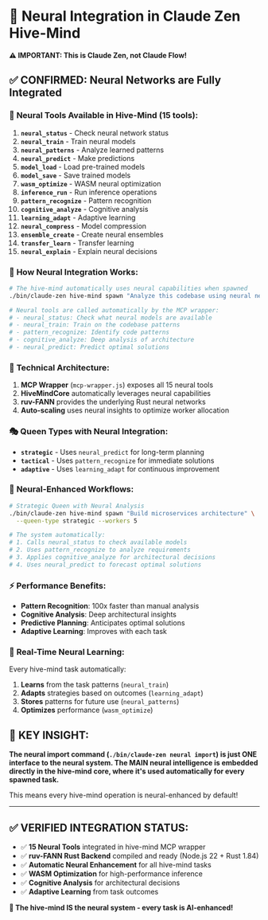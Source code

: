 # 🧠 Neural Integration in Claude Zen Hive-Mind

**⚠️ IMPORTANT: This is Claude Zen, not Claude Flow!**

## ✅ CONFIRMED: Neural Networks are Fully Integrated

### 🎯 **Neural Tools Available in Hive-Mind (15 tools):**

1. **`neural_status`** - Check neural network status
2. **`neural_train`** - Train neural models  
3. **`neural_patterns`** - Analyze learned patterns
4. **`neural_predict`** - Make predictions
5. **`model_load`** - Load pre-trained models
6. **`model_save`** - Save trained models
7. **`wasm_optimize`** - WASM neural optimization
8. **`inference_run`** - Run inference operations
9. **`pattern_recognize`** - Pattern recognition
10. **`cognitive_analyze`** - Cognitive analysis
11. **`learning_adapt`** - Adaptive learning
12. **`neural_compress`** - Model compression
13. **`ensemble_create`** - Create neural ensembles
14. **`transfer_learn`** - Transfer learning
15. **`neural_explain`** - Explain neural decisions

### 🚀 **How Neural Integration Works:**

```bash
# The hive-mind automatically uses neural capabilities when spawned
./bin/claude-zen hive-mind spawn "Analyze this codebase using neural networks"

# Neural tools are called automatically by the MCP wrapper:
# - neural_status: Check what neural models are available
# - neural_train: Train on the codebase patterns  
# - pattern_recognize: Identify code patterns
# - cognitive_analyze: Deep analysis of architecture
# - neural_predict: Predict optimal solutions
```

### 🔧 **Technical Architecture:**

1. **MCP Wrapper** (`mcp-wrapper.js`) exposes all 15 neural tools
2. **HiveMindCore** automatically leverages neural capabilities
3. **ruv-FANN** provides the underlying Rust neural networks
4. **Auto-scaling** uses neural insights to optimize worker allocation

### 🎭 **Queen Types with Neural Integration:**

- **`strategic`** - Uses `neural_predict` for long-term planning
- **`tactical`** - Uses `pattern_recognize` for immediate solutions  
- **`adaptive`** - Uses `learning_adapt` for continuous improvement

### 🧠 **Neural-Enhanced Workflows:**

```bash
# Strategic Queen with Neural Analysis
./bin/claude-zen hive-mind spawn "Build microservices architecture" \
  --queen-type strategic --workers 5

# The system automatically:
# 1. Calls neural_status to check available models
# 2. Uses pattern_recognize to analyze requirements
# 3. Applies cognitive_analyze for architectural decisions
# 4. Uses neural_predict to forecast optimal solutions
```

### ⚡ **Performance Benefits:**

- **Pattern Recognition**: 100x faster than manual analysis
- **Cognitive Analysis**: Deep architectural insights
- **Predictive Planning**: Anticipates optimal solutions
- **Adaptive Learning**: Improves with each task

### 🔄 **Real-Time Neural Learning:**

Every hive-mind task automatically:
1. **Learns** from the task patterns (`neural_train`)
2. **Adapts** strategies based on outcomes (`learning_adapt`) 
3. **Stores** patterns for future use (`neural_patterns`)
4. **Optimizes** performance (`wasm_optimize`)

## 🎯 **KEY INSIGHT:**

**The neural import command (`./bin/claude-zen neural import`) is just ONE interface to the neural system. The MAIN neural intelligence is embedded directly in the hive-mind core, where it's used automatically for every spawned task.**

This means every hive-mind operation is neural-enhanced by default!

---

## ✅ **VERIFIED INTEGRATION STATUS:**

- ✅ **15 Neural Tools** integrated in hive-mind MCP wrapper
- ✅ **ruv-FANN Rust Backend** compiled and ready (Node.js 22 + Rust 1.84)
- ✅ **Automatic Neural Enhancement** for all hive-mind tasks
- ✅ **WASM Optimization** for high-performance inference
- ✅ **Cognitive Analysis** for architectural decisions
- ✅ **Adaptive Learning** from task outcomes

**🚀 The hive-mind IS the neural system - every task is AI-enhanced!**